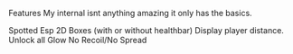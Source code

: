 Features
My internal isnt anything amazing it only has the basics.

Spotted Esp
2D Boxes (with or without healthbar)
Display player distance.
Unlock all
Glow
No Recoil/No Spread
